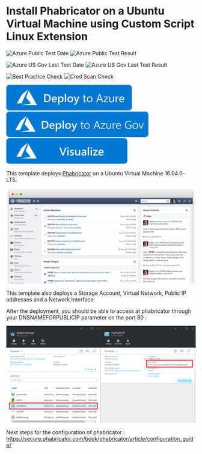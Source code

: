 # Install Phabricator on a Ubuntu Virtual Machine using Custom Script Linux Extension

![Azure Public Test Date](https://azurequickstartsservice.blob.core.windows.net/badges/application-workloads/phabricator/phabricator-on-ubuntu/PublicLastTestDate.svg)
![Azure Public Test Result](https://azurequickstartsservice.blob.core.windows.net/badges/application-workloads/phabricator/phabricator-on-ubuntu/PublicDeployment.svg)

![Azure US Gov Last Test Date](https://azurequickstartsservice.blob.core.windows.net/badges/application-workloads/phabricator/phabricator-on-ubuntu/FairfaxLastTestDate.svg)
![Azure US Gov Last Test Result](https://azurequickstartsservice.blob.core.windows.net/badges/application-workloads/phabricator/phabricator-on-ubuntu/FairfaxDeployment.svg)

![Best Practice Check](https://azurequickstartsservice.blob.core.windows.net/badges/application-workloads/phabricator/phabricator-on-ubuntu/BestPracticeResult.svg)
![Cred Scan Check](https://azurequickstartsservice.blob.core.windows.net/badges/application-workloads/phabricator/phabricator-on-ubuntu/CredScanResult.svg)

[![Deploy To Azure](https://raw.githubusercontent.com/Azure/azure-quickstart-templates/master/1-CONTRIBUTION-GUIDE/images/deploytoazure.svg?sanitize=true)](https://portal.azure.com/#create/Microsoft.Template/uri/https%3A%2F%2Fraw.githubusercontent.com%2FAzure%2Fazure-quickstart-templates%2Fmaster%2Fapplication-workloads%2Fphabricator%2Fphabricator-on-ubuntu%2Fazuredeploy.json)  
[![Deploy To Azure US Gov](https://raw.githubusercontent.com/Azure/azure-quickstart-templates/master/1-CONTRIBUTION-GUIDE/images/deploytoazuregov.svg?sanitize=true)](https://portal.azure.us/#create/Microsoft.Template/uri/https%3A%2F%2Fraw.githubusercontent.com%2FAzure%2Fazure-quickstart-templates%2Fmaster%2Fapplication-workloads%2Fphabricator%2Fphabricator-on-ubuntu%2Fazuredeploy.json)
[![Visualize](https://raw.githubusercontent.com/Azure/azure-quickstart-templates/master/1-CONTRIBUTION-GUIDE/images/visualizebutton.svg?sanitize=true)](http://armviz.io/#/?load=https%3A%2F%2Fraw.githubusercontent.com%2FAzure%2Fazure-quickstart-templates%2Fmaster%2Fapplication-workloads%2Fphabricator%2Fphabricator-on-ubuntu%2Fazuredeploy.json)

This template deploys [Phabricator](http://phabricator.org/) on a Ubuntu Virtual Machine 16.04.0-LTS.

![phabricator img](./images/landing.png)

This template also deploys a Storage Account, Virtual Network, Public IP addresses and a Network Interface.

After the deployment, you should be able to access at phabricator through your DNSNAMEFORPUBLICIP parameter on the port 80 :

![phabricator img](./images/phabricatorHowTo.png)

Next steps for the configuration of phabricator : https://secure.phabricator.com/book/phabricator/article/configuration_guide/ 



